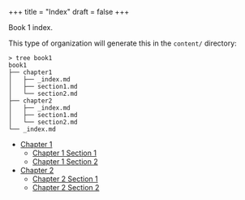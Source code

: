 +++
title = "Index"
draft = false
+++

Book 1 index.

This type of organization will generate this in the `content/`
directory:

```text
> tree book1
book1
├── chapter1
│   ├── _index.md
│   ├── section1.md
│   └── section2.md
├── chapter2
│   ├── _index.md
│   ├── section1.md
│   └── section2.md
└── _index.md
```

-   [Chapter 1](/book1/chapter1)
    -   [Chapter 1 Section 1](/book1/chapter1/section1)
    -   [Chapter 1 Section 2](/book1/chapter1/section2)
-   [Chapter 2](/book1/chapter2)
    -   [Chapter 2 Section 1](/book1/chapter2/section1)
    -   [Chapter 2 Section 2](/book1/chapter2/section2)
